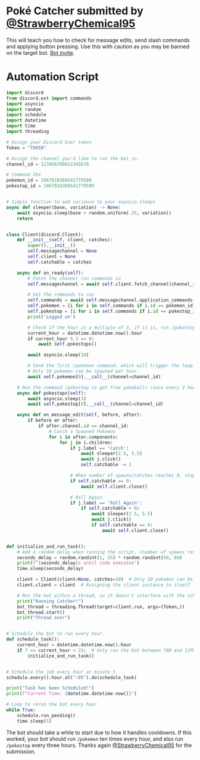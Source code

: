 # Poké Catcher submitted by [@StrawberryChemical95](https://github.com/StrawberryChemical95)

This will teach you how to check for message edits, send slash commands and applying button pressing. Use this with caution as you may be banned on the target bot. [Bot invite](https://discord.com/oauth2/authorize?client_id=707333868713410682&permissions=2147863616&scope=bot%20applications.commands).

# Automation Script

```python
import discord
from discord.ext import commands
import asyncio
import random
import schedule
import datetime
import time
import threading

# Assign your Discord User token
Token = "TOKEN"

# Assign the channel you'd like to run the bot in.
channel_id = 123456789012345678

# Command IDs
pokemon_id = 1067810369541779589
pokestop_id = 1067810369541779590


# Simple function to add variance to your asyncio.sleeps
async def sleeper(base, variation) -> None:
    await asyncio.sleep(base + random.uniform(.25, variation))
    return


class Client(discord.Client):
    def __init__(self, client, catches):
        super().__init__()
        self.messagechannel = None
        self.client = None
        self.catchable = catches

    async def on_ready(self):
        # Fetch the channel run commands in
        self.messagechannel = await self.client.fetch_channel(channel_id)

        # Get the commands to run
        self.commands = await self.messagechannel.application_commands()
        self.pokemon = [i for i in self.commands if i.id == pokemon_id]
        self.pokestop = [i for i in self.commands if i.id == pokestop_id]
        print('Logged on')

        # Check if the hour is a multiple of 3, if it is, run /pokestop
        current_hour = datetime.datetime.now().hour
        if current_hour % 3 == 0:
            await self.pokestops()

        await asyncio.sleep(10)

        # Send the first /pokemon command, which will trigger the loop.
        # Only 10 pokemon can be spawned per hour.
        await self.pokemon[0].__call__(channel=channel_id)

    # Run the command /pokestop to get free pokeballs (once every 3 hours)
    async def pokestops(self):
        await asyncio.sleep(3)
        await self.pokestop[0].__call__(channel=channel_id)

    async def on_message_edit(self, before, after):
        if before or after:
            if after.channel.id == channel_id:
                # Catch a Spawned Pokemon
                for i in after.components:
                    for j in i.children:
                        if j.label == 'Catch':
                            await sleeper(2.5, 5.5)
                            await j.click()
                            self.catchable -= 1

                        # When number of spawns/catches reaches 0, stop the bot.
                        if self.catchable == 0:
                            await self.client.close()

                        # Roll Again
                        if j.label == 'Roll Again':
                            if self.catchable > 0:
                                await sleeper(2.5, 5.5)
                                await j.click()
                                if self.catchable == 0:
                                    await self.client.close()


def initialize_and_run_task():
    # Add a random delay when running the script, (number of spawns resets at XX:00, so we can run it anytime within the hour)
    seconds_delay = random.randint(1, 35) * random.randint(50, 60)
    print(f"{seconds_delay}s until code executes")
    time.sleep(seconds_delay)

    client = Client(client=None, catches=10)  # Only 10 pokemon can be spawned per hour
    client.client = client  # Assigning the client instance to itself

    # Run the bot within a thread, so it doesn't interfere with the scheduler
    print("Running Catcher!")
    bot_thread = threading.Thread(target=client.run, args=(Token,))
    bot_thread.start()
    print("Thread over")


# Schedule the bot to run every hour.
def schedule_task():
    current_hour = datetime.datetime.now().hour
    if 7 <= current_hour < 23:  # Only run the bot between 7AM and 11PM (07:00 -> 23:00)
        initialize_and_run_task()


# Schedule the job every hour at minute 5
schedule.every().hour.at(":05").do(schedule_task)

print("Task has been Scheduled!")
print(f"Current Time: {datetime.datetime.now()}")

# Loop to rerun the bot every hour
while True:
    schedule.run_pending()
    time.sleep(5)
```

The bot should take a while to start due to how it handles cooldowns. If this worked, your bot should run `/pokemon` ten times every hour, and also run `/pokestop` every three hours. Thanks again [@StrawberryChemical95](https://github.com/StrawberryChemical95) for the submission.
